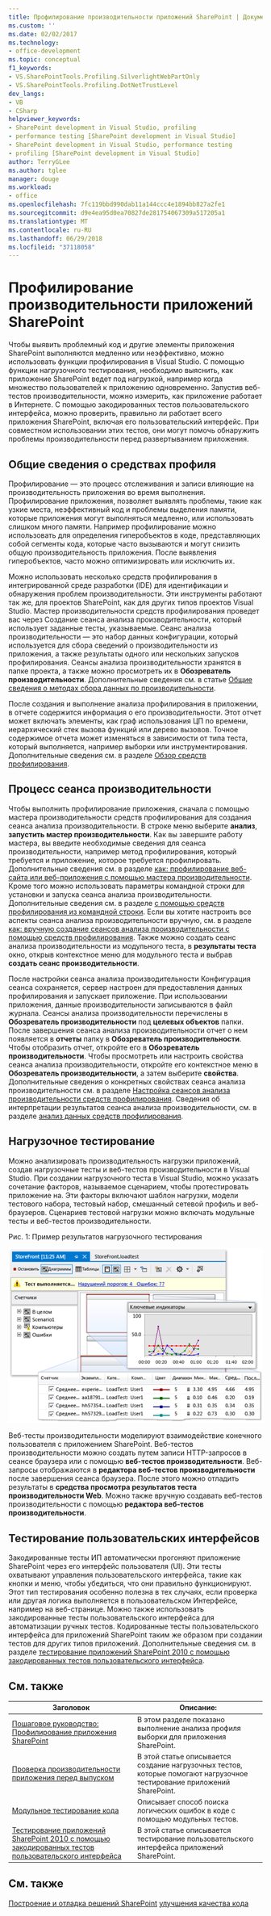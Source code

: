 ```yaml
---
title: Профилирование производительности приложений SharePoint | Документация Майкрософт
ms.custom: ''
ms.date: 02/02/2017
ms.technology:
- office-development
ms.topic: conceptual
f1_keywords:
- VS.SharePointTools.Profiling.SilverlightWebPartOnly
- VS.SharePointTools.Profiling.DotNetTrustLevel
dev_langs:
- VB
- CSharp
helpviewer_keywords:
- SharePoint development in Visual Studio, profiling
- performance testing [SharePoint development in Visual Studio]
- SharePoint development in Visual Studio, performance testing
- profiling [SharePoint development in Visual Studio]
author: TerryGLee
ms.author: tglee
manager: douge
ms.workload:
- office
ms.openlocfilehash: 7fc119bbd990dab11a144ccc4e1894bb827a2fe1
ms.sourcegitcommit: d9e4ea95d0ea70827de281754067309a517205a1
ms.translationtype: MT
ms.contentlocale: ru-RU
ms.lasthandoff: 06/29/2018
ms.locfileid: "37118058"
---
```

# <a name="profile-the-performance-of-sharepoint-applications"></a>Профилирование производительности приложений SharePoint

Чтобы выявить проблемный код и другие элементы приложения SharePoint выполняются медленно или неэффективно, можно использовать функции профилирования в Visual Studio. С помощью функции нагрузочного тестирования, необходимо выяснить, как приложение SharePoint ведет под нагрузкой, например когда множество пользователей к приложению одновременно. Запустив веб-тестов производительности, можно измерить, как приложение работает в Интернете. С помощью закодированных тестов пользовательского интерфейса, можно проверить, правильно ли работает всего приложения SharePoint, включая его пользовательский интерфейс. При совместном использовании этих тестов, они могут помочь обнаружить проблемы производительности перед развертыванием приложения.

## <a name="profile-tools-overview"></a>Общие сведения о средствах профиля

Профилирование — это процесс отслеживания и записи влияющие на производительность приложения во время выполнения. Профилирование приложения, позволяет выявлять проблемы, такие как узкие места, неэффективный код и проблемы выделения памяти, которые приложения могут выполняться медленно, или использовать слишком много памяти. Например профилирование можно использовать для определения гиперобъектов в коде, представляющих собой сегменты кода, которые часто вызываются и могут снизить общую производительность приложения. После выявления гиперобъектов, часто можно оптимизировать или исключить их.

Можно использовать несколько средств профилирования в интегрированной среде разработки (IDE) для идентификации и обнаружения проблем производительности. Эти инструменты работают так же, для проектов SharePoint, как для других типов проектов Visual Studio. Мастер производительности средств профилирования проведет вас через Создание сеанса анализа производительности, который использует заданные тесты, указываемые. Сеанс анализа производительности — это набор данных конфигурации, который используется для сбора сведений о производительности из приложения, а также результаты одного или нескольких запусков профилирования. Сеансы анализа производительности хранятся в папке проекта, а также можно просмотреть их в **Обозреватель производительности**. Дополнительные сведения см. в статье [Общие сведения о методах сбора данных по производительности](/visualstudio/profiling/understanding-performance-collection-methods).

После создания и выполнение анализа профилирования в приложении, в отчете содержится информация о его производительности. Этот отчет может включать элементы, как граф использования ЦП по времени, иерархический стек вызова функций или дерево вызовов. Точное содержимое отчета может изменяться в зависимости от типа теста, который выполняется, например выборки или инструментирования. Дополнительные сведения см. в разделе [Обзор средств профилирования](http://go.microsoft.com/fwlink/?LinkId=224689).

## <a name="performance-session-process"></a>Процесс сеанса производительности

Чтобы выполнить профилирование приложения, сначала с помощью мастера производительности средств профилирования для создания сеанса анализа производительности. В строке меню выберите **анализ**, **запустить мастер производительности**. Как вы завершите работу мастера, вы введите необходимые сведения для сеанса производительности, например метод профилирования, который требуется и приложение, которое требуется профилировать. Дополнительные сведения см. в разделе [как: профилирование веб-сайта или веб-приложения с помощью мастера производительности](http://go.microsoft.com/fwlink/?LinkId=224692). Кроме того можно использовать параметры командной строки для установки и запуска сеанса анализа производительности. Дополнительные сведения см. в разделе [с помощью средств профилирования из командной строки](http://go.microsoft.com/fwlink/?LinkId=224703). Если вы хотите настроить все аспекты сеанса анализа производительности вручную, см. в разделе [как: вручную создание сеансов анализа производительности с помощью средств профилирования](http://go.microsoft.com/fwlink/?LinkId=224691). Также можно создать сеанс анализа производительности из модульного теста, в **результаты теста** окно, открыв контекстное меню для модульного теста и выбрав **создать сеанс производительности**.

После настройки сеанса анализа производительности Конфигурация сеанса сохраняется, сервер настроен для предоставления данных профилирования и запускает приложение. При использовании приложения, данные производительности записываются в файл журнала. Сеансы анализа производительности перечислены в **Обозреватель производительности** под **целевых объектов** папки. После завершения сеанса анализа производительности отчет о нем появляется в **отчеты** папку в **Обозреватель производительности**. Чтобы отобразить отчет, откройте его в **Обозреватель производительности**. Чтобы просмотреть или настроить свойства сеанса анализа производительности, откройте его контекстное меню в **Обозреватель производительности**, а затем выберите **свойства**. Дополнительные сведения о конкретных свойствах сеанса анализа производительности см. в разделе [Настройка сеансов анализа производительности средств профилирования](http://go.microsoft.com/fwlink/?LinkId=224694). Сведения об интерпретации результатов сеанса анализа производительности, см. в разделе [анализ данных средств профилирования](http://go.microsoft.com/fwlink/?LinkId=224704).

## <a name="stress-test"></a>Нагрузочное тестирование

Можно анализировать производительность нагрузки приложений, создав нагрузочные тесты и веб-тестов производительности в Visual Studio. При создании нагрузочного теста в Visual Studio, можно указать сочетание факторов, называемое сценарием, чтобы протестировать приложение на. Эти факторы включают шаблон нагрузки, модели тестового набора, тестовый набор, смешанный сетевой профиль и веб-браузеров. Сценариев тестовой нагрузки можно включать модульные тесты и веб-тестов производительности.

Рис. 1: Пример результатов нагрузочного тестирования

![Представление диаграмм выполнения нагрузочного теста](../sharepoint/media/load-webgraphs.png "представление диаграмм выполнения нагрузочного теста")

Веб-тесты производительности моделируют взаимодействие конечного пользователя с приложением SharePoint. Веб-тестов производительности можно создать путем записи HTTP-запросов в сеансе браузера или с помощью **веб-тестов производительности**. Веб-запросы отображаются в **редактора веб-тестов производительности** после завершения сеанса браузера. После этого можно отладить результаты в **средства просмотра результатов теста производительности Web**. Можно также вручную создавать веб-тестов производительности с помощью **редактора веб-тестов производительности**.

## <a name="test-user-interfaces"></a>Тестирование пользовательских интерфейсов

Закодированные тесты ИП автоматически прогоняют приложение SharePoint через его интерфейс пользователя (UI). Эти тесты охватывают управления пользовательского интерфейса, такие как кнопки и меню, чтобы убедиться, что они правильно функционируют. Этот тип тестирования особенно полезна в тех случаях, если проверка или другая логика выполняется в пользовательском Интерфейсе, например на веб-странице. Можно также использовать закодированные тесты пользовательского интерфейса для автоматизации ручных тестов. Кодированные тесты пользовательского интерфейса для приложений SharePoint таким же образом при создании тестов для других типов приложений. Дополнительные сведения см. в разделе [тестирование приложений SharePoint 2010 с помощью закодированных тестов пользовательского интерфейса](/visualstudio/test/testing-sharepoint-2010-applications-with-coded-ui-tests).

## <a name="related-topics"></a>См. также

|Заголовок|Описание:|
|-----------|-----------------|
|[Пошаговое руководство: Профилирование приложения SharePoint](../sharepoint/walkthrough-profiling-a-sharepoint-application.md)|В этом разделе показано выполнение анализа профиля выборки для приложения SharePoint.|
|[Проверка производительности приложения перед выпуском](/vsts/test/load-test/run-performance-tests-app-before-release?view=vsts)|В этой статье описывается создание нагрузочных тестов, которые помогают нагрузочное тестирование приложений SharePoint.|
|[Модульное тестирование кода](/visualstudio/test/unit-test-your-code)|Описывает способ поиска логических ошибок в коде с помощью модульных тестов.|
|[Тестирование приложений SharePoint 2010 с помощью закодированных тестов пользовательского интерфейса](/visualstudio/test/testing-sharepoint-2010-applications-with-coded-ui-tests)|В этой статье описывается тестирование пользовательского интерфейса приложений SharePoint.|

## <a name="see-also"></a>См. также

[Построение и отладка решений SharePoint](../sharepoint/building-and-debugging-sharepoint-solutions.md)
[улучшения качества кода](/visualstudio/test/improve-code-quality)

